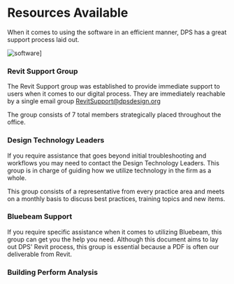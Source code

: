 # Resources Available

When it comes to using the software in an efficient manner, DPS has a great support process laid out.

![software\]](images/1-1/00-software.png)

### Revit Support Group

The Revit Support group was established to provide immediate support to users when it comes to our digital process. They are immediately reachable by a single email group RevitSupport@dpsdesign.org

The group consists of 7 total members strategically placed throughout the office.

### Design Technology Leaders

If you require assistance that goes beyond initial troubleshooting and workflows you may need to contact the Design Technology Leaders. This group is in charge of guiding how we utilize technology in the firm as a whole.

This group consists of a representative from every practice area and meets on a monthly basis to discuss best practices, training topics and new items.

### Bluebeam Support

If you require specific assistance when it comes to utilizing Bluebeam, this group can get you the help you need. Although this document aims to lay out DPS' Revit process, this group is essential because a PDF is often our deliverable from Revit.

### Building Perform Analysis



